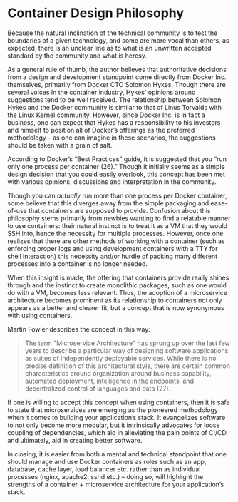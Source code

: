 Container Design Philosophy
============================

Because the natural inclination of the
technical community is to test the boundaries of a given technology, and
some are more vocal than others, as expected, there is an unclear line
as to what is an unwritten accepted standard by the community and what
is heresy.

As a general rule of thumb, the author believes that authoritative
decisions from a design and development standpoint come directly from
Docker Inc. themselves, primarily from Docker CTO Solomon Hykes. Though there
are several voices in the container industry, Hykes' opinions around
suggestions tend to be well received. The relationship between Solomon Hykes
and the Docker community is similar to that of Linus Torvalds with the
Linux Kernel community. However, since Docker Inc. is in fact a business,
one can expect that Hykes has a responsibility to his investors and
himself to position all of Docker’s offerings as the preferred
methodology – as one can imagine in these scenarios, the suggestions
should be taken with a grain of salt.

According to Docker’s “Best Practices” guide, it is suggested that you
“run only one process per container (26).” Though it initially seems as a
simple design decision that you could easily overlook, this concept has
been met with various opinions,
discussions and interpretation in the community.

Though you can
*actually* run more than one process per Docker container, some believe
that this diverges away from the simple packaging and ease-of-use that
containers are supposed to provide. Confusion about this philosophy stems
primarily from newbies wanting to find a relatable manner to use
containers: their natural instinct is to treat it as a VM that they
would SSH into, hence the necessity for multiple processes. However,
once one realizes that there are other methods of working with a
container (such as enforcing proper logs and using development containers with
a TTY for shell interaction) this necessity and/or hurdle of
packing many different processes into a container is no longer needed.

When this insight is made, the offering that containers provide really
shines through and the instinct to create monolithic packages, such as
one would do with a VM, becomes less relevant. Thus, the adoption of a
microservice architecture becomes prominent as its relationship to
containers not only appears as a better and clearer fit, but a concept
that is now synonymous with using containers.

Martin Fowler describes the concept in this way:

> The term "Microservice Architecture" has sprung up over the last few
> years to describe a particular way of designing software applications
> as suites of independently deployable services. While there is no
> precise definition of this architectural style, there are certain
> common characteristics around organization around business capability,
> automated deployment, intelligence in the endpoints, and decentralized
> control of languages and data (27).

If one is willing to accept this concept when using containers, then
it is safe to state that microservices are emerging as the pioneered
methodology when it comes to building your application’s stack. It
evangelizes software to not only become more modular, but it
intrinsically advocates for loose coupling of dependencies, which aid
in alleviating the pain points of CI/CD, and ultimately, aid in
creating better software.

In closing, it is easier from both a mental and technical
standpoint that one should manage and use Docker containers as
roles such as an app, database, cache layer, load balancer etc. rather
than as individual processes (nginx, apache2, sshd etc.) – doing so,
will highlight the strengths of a container + microservice
architecture for your application’s stack.
